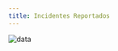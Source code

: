 ```yaml
---
title: Incidentes Reportados
---
```


<div className="margin-left--lg">

![data](/img/productos_es/product_report_03.png)

</div>
<br/>